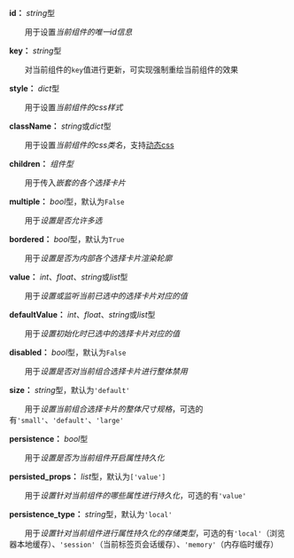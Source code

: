 **id：** *string*型

　　用于设置*当前组件的唯一id信息*

**key：** *string*型

　　对当前组件的`key`值进行更新，可实现强制重绘当前组件的效果

**style：** *dict*型

　　用于设置*当前组件的css样式*

**className：** *string*或*dict*型

　　用于设置*当前组件的css类名*，支持[动态css](/advanced-classname)

**children：** *组件型*

　　用于传入*嵌套的各个选择卡片*

**multiple：** *bool*型，默认为`False`

　　用于*设置是否允许多选*

**bordered：** *bool*型，默认为`True`

　　用于*设置是否为内部各个选择卡片渲染轮廓*

**value：** *int*、*float*、*string*或*list*型

　　用于*设置或监听当前已选中的选择卡片对应的值*

**defaultValue：** *int*、*float*、*string*或*list*型

　　用于*设置初始化时已选中的选择卡片对应的值*

**disabled：** *bool*型，默认为`False`

　　用于*设置是否对当前组合选择卡片进行整体禁用*

**size：** *string*型，默认为`'default'`

　　用于*设置当前组合选择卡片的整体尺寸规格*，可选的有`'small'`、`'default'`、`'large'`

**persistence：** *bool*型

　　用于*设置是否为当前组件开启属性持久化*

**persisted_props：** *list*型，默认为`['value']`

　　用于*设置针对当前组件的哪些属性进行持久化*，可选的有`'value'`

**persistence_type：** *string*型，默认为`'local'`

　　用于*设置针对当前组件进行属性持久化的存储类型*，可选的有`'local'`（浏览器本地缓存）、`'session'`（当前标签页会话缓存）、`'memory'`（内存临时缓存）